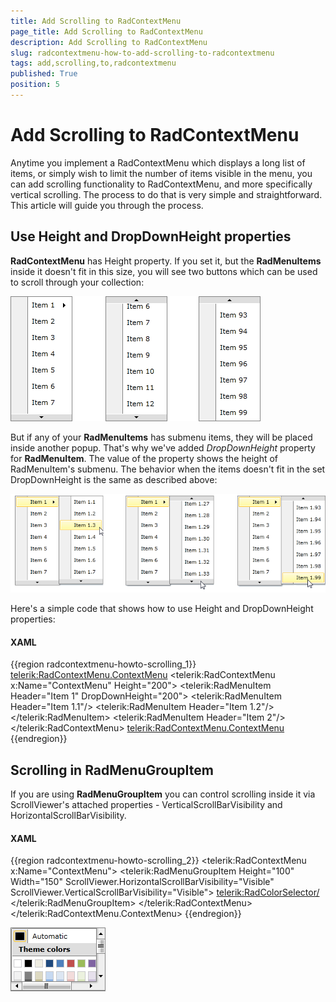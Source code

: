 ```yaml
---
title: Add Scrolling to RadContextMenu
page_title: Add Scrolling to RadContextMenu
description: Add Scrolling to RadContextMenu
slug: radcontextmenu-how-to-add-scrolling-to-radcontextmenu
tags: add,scrolling,to,radcontextmenu
published: True
position: 5
---
```


# Add Scrolling to RadContextMenu

Anytime you implement a RadContextMenu which displays a long list of items, or simply wish to limit the number of items visible in the menu, you can add scrolling functionality to RadContextMenu, and more specifically vertical scrolling. The process to do that is very simple and straightforward. This article will guide you through the process. 

## Use Height and DropDownHeight properties      

__RadContextMenu__ has Height property. If you set it, but the __RadMenuItems__ inside it doesn't fit in this size, you will see two buttons which can be used to scroll through your collection:

![Rad Context Menu Scrolling 01](images/RadContextMenu_Scrolling_01.png)

But if any of your __RadMenuItems__ has submenu items, they will be placed inside another popup. That's why we've added *DropDownHeight* property for __RadMenuItem__. The value of the property shows the height of RadMenuItem's submenu. The behavior when the items doesn't fit in the set DropDownHeight is the same as described above:

![Rad Context Menu Scrolling 02](images/RadContextMenu_Scrolling_02.png)

Here's a simple code that shows how to use Height and DropDownHeight properties:

#### __XAML__

{{region radcontextmenu-howto-scrolling_1}}
	<telerik:RadContextMenu.ContextMenu>
	    <telerik:RadContextMenu x:Name="ContextMenu" Height="200">
	        <telerik:RadMenuItem Header="Item 1" DropDownHeight="200">
	            <telerik:RadMenuItem Header="Item 1.1"/>
	            <telerik:RadMenuItem Header="Item 1.2"/>
	            <!--Define all items -->
	        </telerik:RadMenuItem>
	        <telerik:RadMenuItem Header="Item 2"/>
	        <!--Define all items -->
	    </telerik:RadContextMenu>
	<telerik:RadContextMenu.ContextMenu>
{{endregion}}

## Scrolling in RadMenuGroupItem

If you are using __RadMenuGroupItem__ you can control scrolling inside it via ScrollViewer's attached properties - VerticalScrollBarVisibility and HorizontalScrollBarVisibility.

#### __XAML__

{{region radcontextmenu-howto-scrolling_2}}
	<telerik:RadContextMenu x:Name="ContextMenu">
	        <telerik:RadMenuGroupItem Height="100" Width="150" ScrollViewer.HorizontalScrollBarVisibility="Visible" ScrollViewer.VerticalScrollBarVisibility="Visible">
	            <telerik:RadColorSelector/>
	        </telerik:RadMenuGroupItem>
	    </telerik:RadContextMenu>
	</telerik:RadContextMenu.ContextMenu>
{{endregion}}

![Rad Context Menu Scrolling 03](images/RadContextMenu_Scrolling_03.png)
